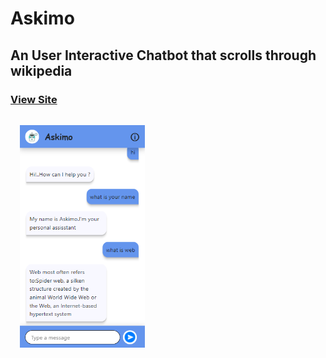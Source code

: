 # Askimo
## An User Interactive Chatbot that scrolls through wikipedia
### <a href="https://sundar-2000.github.io/chatbot" target="_blank">View Site</a>
<p>
<img src="askimo.PNG" width=200 style="margin:15px">
</p>


